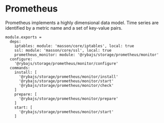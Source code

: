 
# Prometheus

Prometheus implements a highly dimensional data model. Time series are identified 
by a metric name and a set of key-value pairs.

    module.exports =
      deps:
        iptables: module: 'masson/core/iptables', local: true
        ssl: module: 'masson/core/ssl', local: true
        prometheus_monitor: module: '@rybajs/storage/prometheus/monitor'
      configure:
        '@rybajs/storage/prometheus/monitor/configure'
      commands:
        install: [
          '@rybajs/storage/prometheus/monitor/install'
          '@rybajs/storage/prometheus/monitor/start'
          '@rybajs/storage/prometheus/monitor/check'
        ]
        prepare: [
          '@rybajs/storage/prometheus/monitor/prepare'
        ]
        start: [
          '@rybajs/storage/prometheus/monitor/start'
        ]
